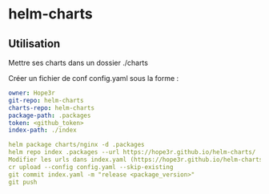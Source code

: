 # helm-charts

## Utilisation

Mettre ses charts dans un dossier ./charts

Créer un fichier de conf config.yaml sous la forme :
```yaml
owner: Hope3r
git-repo: helm-charts
charts-repo: helm-charts
package-path: .packages
token: <github_token>
index-path: ./index
```

```yaml
helm package charts/nginx -d .packages
helm repo index .packages --url https://hope3r.github.io/helm-charts/
Modifier les urls dans index.yaml (https://hope3r.github.io/helm-charts/nginx-0.1.8.tgz -> https://github.com/Hope3r/helm-charts/releases/download/nginx-0.1.8/nginx-0.1.8.tgz)
cr upload --config config.yaml --skip-existing
git commit index.yaml -m "release <package_version>"
git push
```